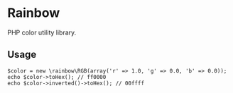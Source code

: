 Rainbow
===

PHP color utility library.

Usage
---

	$color = new \rainbow\RGB(array('r' => 1.0, 'g' => 0.0, 'b' => 0.0));
	echo $color->toHex(); // ff0000
	echo $color->inverted()->toHex(); // 00ffff
